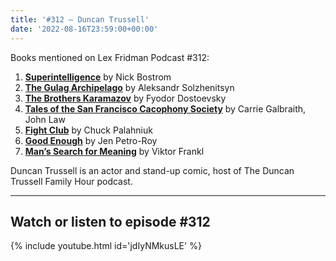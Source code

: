 ```yaml
---
title: '#312 – Duncan Trussell'
date: '2022-08-16T23:59:00+00:00'
---
```


Books mentioned on Lex Fridman Podcast #312:

1. <b><a href="https://amzn.to/3hIsVKq" target="_blank" rel="sponsored noopener noreferrer">Superintelligence</a></b> by Nick Bostrom
2. <b><a href="https://amzn.to/3hU3FAW" target="_blank" rel="sponsored noopener noreferrer">The Gulag Archipelago</a></b> by Aleksandr Solzhenitsyn
3. <b><a href="https://amzn.to/3hNzn2V" target="_blank" rel="sponsored noopener noreferrer">The Brothers Karamazov</a></b> by Fyodor Dostoevsky
4. <b><a href="https://amzn.to/3UPeC5v" target="_blank" rel="sponsored noopener noreferrer">Tales of the San Francisco Cacophony Society</a></b> by Carrie Galbraith, John Law
5. <b><a href="https://amzn.to/3TS9Gvo" target="_blank" rel="sponsored noopener noreferrer">Fight Club</a></b> by Chuck Palahniuk
6. <b><a href="https://amzn.to/3V9d3Pw" target="_blank" rel="sponsored noopener noreferrer">Good Enough</a></b> by Jen Petro-Roy
7. <b><a href="https://amzn.to/3EmE8Ix" target="_blank" rel="sponsored noopener noreferrer">Man’s Search for Meaning</a></b> by Viktor Frankl

Duncan Trussell is an actor and stand-up comic, host of The Duncan Trussell Family Hour podcast.

- - - - - -

## Watch or listen to episode #312

{% include youtube.html id='jdIyNMkusLE' %}